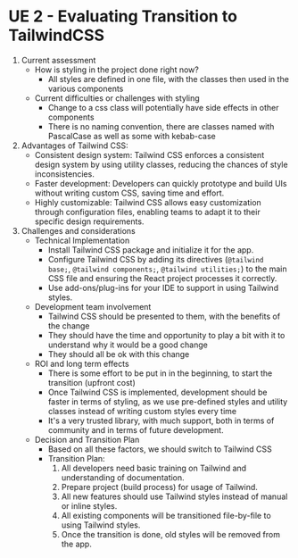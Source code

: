 # UE 2 - Evaluating Transition to TailwindCSS

1. Current assessment
    - How is styling in the project done right now?
        - All styles are defined in one file, with the classes then used in the various components
    - Current difficulties or challenges with styling
        - Change to a css class will potentially have side effects in other components
        - There is no naming convention, there are classes named with PascalCase as well as some with kebab-case
2. Advantages of Tailwind CSS:
    - Consistent design system: Tailwind CSS enforces a consistent design system by using utility classes, reducing the chances of style inconsistencies.
    - Faster development: Developers can quickly prototype and build UIs without writing custom CSS, saving time and effort.
    - Highly customizable: Tailwind CSS allows easy customization through configuration files, enabling teams to adapt it to their specific design requirements.
3. Challenges and considerations
    - Technical Implementation
        - Install Tailwind CSS package and initialize it for the app.
        - Configure Tailwind CSS by adding its directives (`@tailwind base;`, `@tailwind components;`, `@tailwind utilities;`) to the main CSS file and ensuring the React project processes it correctly.
        - Use add-ons/plug-ins for your IDE to support in using Tailwind styles.
    - Development team involvement
        - Tailwind CSS should be presented to them, with the benefits of the change
        - They should have the time and opportunity to play a bit with it to understand why it would be a good change
        - They should all be ok with this change
    - ROI and long term effects
        - There is some effort to be put in in the beginning, to start the transition (upfront cost)
        - Once Tailwind CSS is implemented, development should be faster in terms of styling, as we use pre-defined styles and utility classes instead of writing custom styles every time
        - It's a very trusted library, with much support, both in terms of community and in terms of future development.
    - Decision and Transition Plan
        - Based on all these factors, we should switch to Tailwind CSS
        - Transition Plan:
            1. All developers need basic training on Tailwind and understanding of documentation.
            2. Prepare project (build process) for usage of Tailwind.
            3. All new features should use Tailwind styles instead of manual or inline styles.
            4. All existing components will be transitioned file-by-file to using Tailwind styles.
            5. Once the transition is done, old styles will be removed from the app. 